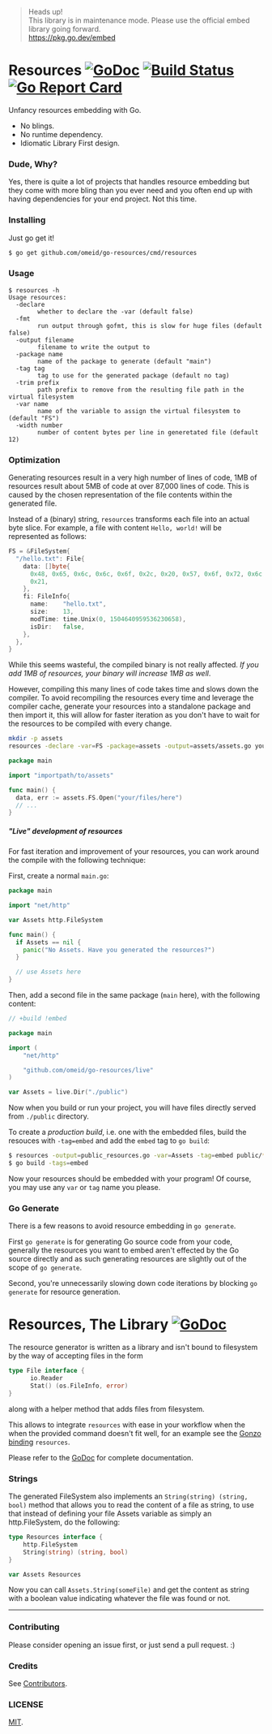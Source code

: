 > Heads up!  
> This library is in maintenance mode. Please use the official embed library going forward.  
> https://pkg.go.dev/embed



# Resources [![GoDoc](https://img.shields.io/badge/godoc-reference-blue.svg?style=flat-square)](https://godoc.org/github.com/omeid/go-resources)  [![Build Status](https://travis-ci.org/omeid/go-resources.svg?branch=master)](https://travis-ci.org/omeid/go-resources) [![Go Report Card](https://goreportcard.com/badge/github.com/omeid/go-resources?bust=true)](https://goreportcard.com/report/github.com/omeid/go-resources)
Unfancy resources embedding with Go.

- No blings.
- No runtime dependency.
- Idiomatic Library First design.

### Dude, Why?

Yes, there is quite a lot of projects that handles resource embedding
but they come with more bling than you ever need and you often end up
with having dependencies for your end project. Not this time.

### Installing

Just go get it!

```sh
$ go get github.com/omeid/go-resources/cmd/resources
```

### Usage

```
$ resources -h
Usage resources:
  -declare
        whether to declare the -var (default false)
  -fmt
        run output through gofmt, this is slow for huge files (default false)
  -output filename
        filename to write the output to
  -package name
        name of the package to generate (default "main")
  -tag tag
        tag to use for the generated package (default no tag)
  -trim prefix
        path prefix to remove from the resulting file path in the virtual filesystem
  -var name
        name of the variable to assign the virtual filesystem to (default "FS")
  -width number
        number of content bytes per line in generetated file (default 12)
```

### Optimization

Generating resources result in a very high number of lines of code, 1MB
of resources result about 5MB of code at over 87,000 lines of code. This
is caused by the chosen representation of the file contents within the
generated file.

Instead of a (binary) string, `resources` transforms each file into an
actual byte slice. For example, a file with content `Hello, world!` will
be represented as follows:

``` go
FS = &FileSystem{
  "/hello.txt": File{
    data: []byte{
      0x48, 0x65, 0x6c, 0x6c, 0x6f, 0x2c, 0x20, 0x57, 0x6f, 0x72, 0x6c, 0x64,
      0x21,
    },
    fi: FileInfo{
      name:    "hello.txt",
      size:    13,
      modTime: time.Unix(0, 1504640959536230658),
      isDir:   false,
    },
  },
}
```

While this seems wasteful, the compiled binary is not really affected.
_If you add 1MB of resources, your binary will increase 1MB as well_.

However, compiling this many lines of code takes time and slows down the
compiler. To avoid recompiling the resources every time and leverage the
compiler cache, generate your resources into a standalone package and
then import it, this will allow for faster iteration as you don't have
to wait for the resources to be compiled with every change.

``` sh
mkdir -p assets
resources -declare -var=FS -package=assets -output=assets/assets.go your/files/here
```

``` go
package main

import "importpath/to/assets"

func main() {
  data, err := assets.FS.Open("your/files/here")
  // ...
}
```

##### "Live" development of resources

For fast iteration and improvement of your resources, you can work
around the compile with the following technique:

First, create a normal `main.go`:

```go
package main

import "net/http"

var Assets http.FileSystem

func main() {
  if Assets == nil {
    panic("No Assets. Have you generated the resources?")
  }

  // use Assets here
}
```

Then, add a second file in the same package (`main` here), with the
following content:

```go
// +build !embed

package main

import (
	"net/http"

	"github.com/omeid/go-resources/live"
)

var Assets = live.Dir("./public")
```

Now when you build or run your project, you will have files directly
served from `./public` directory.

To create a *production build*, i.e. one with the embedded files, build
the resouces with `-tag=embed` and add the `embed` tag to `go build`:

```sh
$ resources -output=public_resources.go -var=Assets -tag=embed public/*
$ go build -tags=embed
```

Now your resources should be embedded with your program!
Of course, you may use any `var` or `tag` name you please.

### Go Generate

There is a few reasons to avoid resource embedding in `go generate`.

First `go generate` is for generating Go source code from your code,
generally the resources you want to embed aren't effected by the Go
source directly and as such generating resources are slightly out of the
scope of `go generate`.

Second, you're unnecessarily slowing down code iterations by blocking
`go generate` for resource generation.

# Resources, The Library [![GoDoc](https://godoc.org/github.com/omeid/go-resources?status.svg)](https://godoc.org/github.com/omeid/go-resources)

The resource generator is written as a library and isn't bound to
filesystem by the way of accepting files in the form

```go
type File interface {
      io.Reader
      Stat() (os.FileInfo, error)
}
```

along with a helper method that adds files from filesystem.

This allows to integrate `resources` with ease in your workflow when the
when the provided command doesn't fit well, for an example see the [Gonzo
binding](https://github.com/go-gonzo/resources/blob/master/resources.go)
`resources`.

Please refer to the [GoDoc](https://godoc.org/github.com/omeid/go-resources)
for complete documentation.

### Strings

The generated FileSystem also implements an `String(string) (string, bool)` method that allows you to read the content of a file as string, to use that
instead of defining your file Assets variable as simply an http.FileSystem, do the following:

```go
type Resources interface {
	http.FileSystem
	String(string) (string, bool)
}

var Assets Resources
```

Now you can call `Assets.String(someFile)` and get the content as string with a boolean value indicating whatever the file was found or not.

---

### Contributing

Please consider opening an issue first, or just send a pull request. :)

### Credits

See [Contributors](https://github.com/omeid/go-resources/graphs/contributors).

### LICENSE

[MIT](LICENSE).
